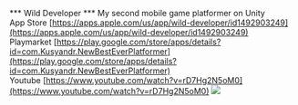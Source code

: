 *** Wild Developer ***
My second mobile game platformer on Unity <br>
App Store [https://apps.apple.com/us/app/wild-developer/id1492903249](https://apps.apple.com/us/app/wild-developer/id1492903249) <br>
Playmarket [https://play.google.com/store/apps/details?id=com.Kusyandr.NewBestEverPlatformer](https://play.google.com/store/apps/details?id=com.Kusyandr.NewBestEverPlatformer)<br>
Youtube [https://www.youtube.com/watch?v=rD7Hg2N5oM0](https://www.youtube.com/watch?v=rD7Hg2N5oM0)
![](https://github.com/victordoshenko/NewBestEverPlatformer/blob/master/Assets/Resources/Icons/Ico1024x500.png)
